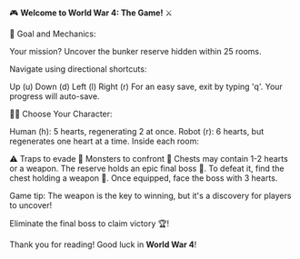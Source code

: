 🎮 **Welcome to World War 4: The Game!** ⚔️

🎯 Goal and Mechanics:

Your mission? Uncover the bunker reserve hidden within 25 rooms.

Navigate using directional shortcuts:

Up (u)
Down (d)
Left (l)
Right (r)
For an easy save, exit by typing 'q'. Your progress will auto-save.

🧑‍🤖 Choose Your Character:

Human (h): 5 hearts, regenerating 2 at once.
Robot (r): 6 hearts, but regenerates one heart at a time.
Inside each room:

⚠️ Traps to evade
🦹 Monsters to confront
🎁 Chests may contain 1-2 hearts or a weapon.
The reserve holds an epic final boss 🐉. To defeat it, find the chest holding a weapon 🔫. Once equipped, face the boss with 3 hearts.

Game tip: The weapon is the key to winning, but it's a discovery for players to uncover!

Eliminate the final boss to claim victory 🏆!

Thank you for reading!
Good luck in **World War 4**!
